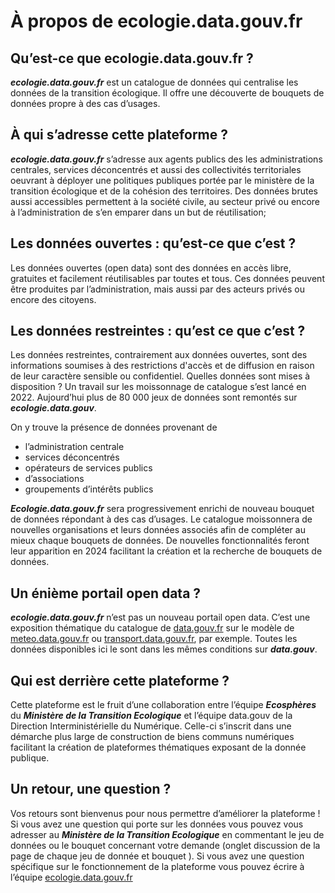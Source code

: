 # À propos de ecologie.data.gouv.fr


## Qu’est-ce que ecologie.data.gouv.fr ?

**_ecologie.data.gouv.fr_** est un catalogue de données qui centralise les données de la transition écologique. 
Il offre une découverte de bouquets de données propre à des cas d’usages.


## À qui s’adresse cette plateforme ?

**_ecologie.data.gouv.fr_** s’adresse aux agents publics des les administrations centrales, services déconcentrés et aussi des collectivités territoriales oeuvrant à déployer une politiques publiques portée par le ministère de la transition écologique et de la cohésion des territoires. 
Des données brutes aussi accessibles permettent à la société civile, au secteur privé ou encore à l’administration de s’en emparer dans un but de réutilisation;


## Les données ouvertes : qu’est-ce que c’est ?

Les données ouvertes (open data) sont des données en accès libre, gratuites et facilement réutilisables par toutes et tous. Ces données peuvent être produites par l’administration, mais aussi par des acteurs privés ou encore des citoyens.


## Les données restreintes : qu’est ce que c’est ?
Les données restreintes, contrairement aux données ouvertes, sont des informations soumises à des restrictions d'accès et de diffusion en raison de leur caractère sensible ou confidentiel.
Quelles données sont mises à disposition ?
Un travail sur les moissonnage de catalogue s’est lancé en 2022. Aujourd’hui plus de 80 000 jeux de données sont remontés sur **_ecologie.data.gouv_**.

On y trouve la présence de données provenant de
- l’administration centrale
- services déconcentrés
- opérateurs de services publics
- d’associations
- groupements d’intérêts publics




**_Ecologie.data.gouv.fr_** sera progressivement enrichi de nouveau bouquet de données répondant à des cas d’usages. Le catalogue moissonnera de nouvelles organisations et leurs données associés afin de compléter au mieux chaque bouquets de données. De nouvelles fonctionnalités feront leur apparition en 2024 facilitant la création et la recherche de bouquets de données.


## Un énième portail open data ?

**_ecologie.data.gouv.fr_** n’est pas un nouveau portail open data. C’est une exposition thématique du catalogue de [data.gouv.fr](data.gouv.fr) sur le modèle de [meteo.data.gouv.fr](meteo.data.gouv.fr) ou  [transport.data.gouv.fr](transport.data.gouv.fr), par exemple. Toutes les données disponibles ici le sont dans les mêmes conditions sur **_data.gouv_**.


## Qui est derrière cette plateforme ?

Cette plateforme est le fruit d’une collaboration entre l’équipe **_Ecosphères_** du **_Ministère de la Transition Ecologique_** et l’équipe data.gouv de la Direction Interministérielle du Numérique.
Celle-ci s’inscrit dans une démarche plus large de construction de biens communs numériques facilitant la création de plateformes thématiques exposant de la donnée publique.


## Un retour, une question ?

Vos retours sont bienvenus pour nous permettre d’améliorer la plateforme !
Si vous avez une question qui porte sur les données vous pouvez vous adresser au **_Ministère de la Transition Ecologique_** en commentant le jeu de données ou le bouquet concernant votre demande (onglet discussion de la page de chaque jeu de donnée et bouquet ).
Si vous avez une question spécifique sur le fonctionnement de la plateforme vous pouvez écrire à l’équipe [ecologie.data.gouv.fr](mailto:ecospheres@developpement-durable.gouv.fr)
